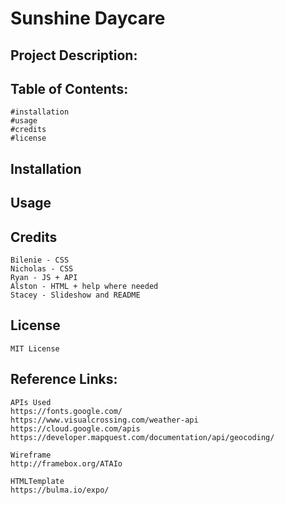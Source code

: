 # Sunshine Daycare

## Project Description:


## Table of Contents:
    #installation
    #usage
    #credits
    #license

## Installation
## Usage

## Credits
    Bilenie - CSS
    Nicholas - CSS
    Ryan - JS + API
    Alston - HTML + help where needed
    Stacey - Slideshow and README

## License
    MIT License

## Reference Links: 
    APIs Used
    https://fonts.google.com/
    https://www.visualcrossing.com/weather-api
    https://cloud.google.com/apis
    https://developer.mapquest.com/documentation/api/geocoding/

    Wireframe
    http://framebox.org/ATAIo
    
    HTMLTemplate
    https://bulma.io/expo/
    

